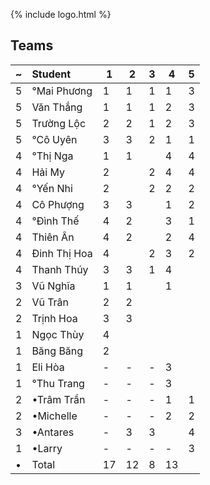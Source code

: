 ---
---

{% include logo.html %}

## Teams

~   | Student        | 1   | 2   | 3   | 4   | 5
--- | :---           | --- | --- | --- | --- | ---
5   | °Mai Phương    | 1   | 1   | 1   | 1   | 3
5   | Văn Thắng      | 1   | 1   | 1   | 2   | 3
5   | Trường Lộc     | 2   | 2   | 1   | 2   | 3
5   | °Cô Uyên       | 3   | 3   | 2   | 1   | 1
4   | °Thị Nga       | 1   | 1   |     | 4   | 4
4   | Hải My         | 2   |     | 2   | 4   | 4
4   | °Yến Nhi       | 2   |     | 2   | 2   | 2
4   | Cô Phượng      | 3   | 3   |     | 1   | 2
4   | °Đình Thế      | 4   | 2   |     | 3   | 1
4   | Thiên Ân       | 4   | 2   |     | 2   | 4
4   | Đinh Thị Hoa   | 4   |     | 2   | 3   | 2
4   | Thanh Thúy     | 3   | 3   | 1   | 4   |
3   | Vũ Nghĩa       | 1   | 1   |     | 1   |
2   | Vũ Trân        | 2   | 2   |     |     |
2   | Trịnh Hoa      | 3   | 3   |     |     |
1   | Ngọc Thùy      | 4   |     |     |     |
1   | Băng Băng      | 2   |     |     |     |
1   | Eli Hòa        | -   | -   | -   | 3   |
1   | °Thu Trang     | -   | -   | -   | 3   |
2   | •Trâm Trần     | -   | -   | -   | 1   | 1
2   | •Michelle      | -   | -   | -   | 2   | 2
3   | •Antares       | -   | 3   | 3   |     | 4
1   | •Larry         | -   | -   | -   | -   | 3
•   | Total          | 17  | 12  | 8   | 13  |